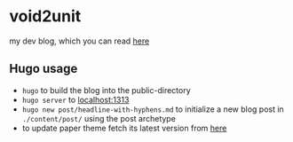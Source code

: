 # void2unit

my dev blog, which you can read [here](https://void2unit.onrender.com)

## Hugo usage

- `hugo` to build the blog into the public-directory
- `hugo server` to [localhost:1313](http://localhost:1313/)
- `hugo new post/headline-with-hyphens.md` to initialize a new blog post in `./content/post/` using the post archetype
- to update paper theme fetch its latest version from [here](https://github.com/nanxiaobei/hugo-paper/tree/main)

